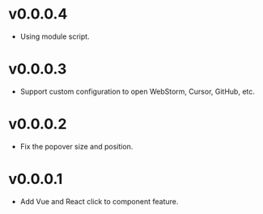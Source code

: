 # v0.0.0.4

- Using module script.

# v0.0.0.3

- Support custom configuration to open WebStorm, Cursor, GitHub, etc.

# v0.0.0.2

- Fix the popover size and position.

# v0.0.0.1

- Add Vue and React click to component feature.
